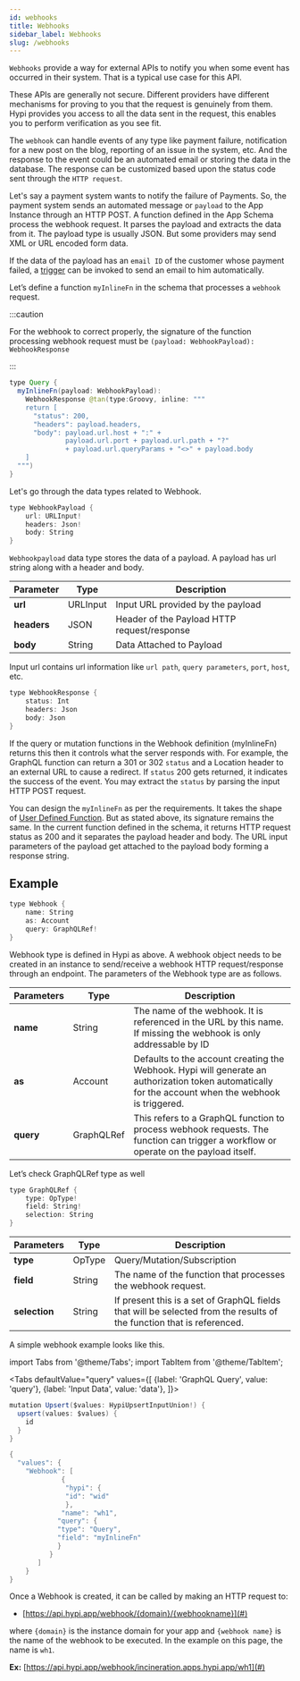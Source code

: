 ```yaml
---
id: webhooks
title: Webhooks
sidebar_label: Webhooks
slug: /webhooks
---
```


`Webhooks` provide a way for external APIs to notify you when some event has occurred in their system. That is a typical use case for this API.

These APIs are generally not secure. Different providers have different mechanisms for proving to you that the request is genuinely from them. Hypi provides you access to all the data sent in the request, this enables you to perform verification as you see fit.

The `webhook` can handle events of any type like payment failure, notification for a new post on the blog, reporting of an issue in the system, etc. And the response to the event could be an automated email or storing the data in the database. The response can be customized based upon the status code sent through the `HTTP request`.

Let's say a payment system wants to notify the failure of Payments. So, the payment system sends an automated message or `payload` to the App Instance through an HTTP POST. A function defined in the App Schema process the webhook request. It parses the payload and extracts the data from it. The payload type is usually JSON. But some providers may send XML or URL encoded form data.

If the data of the payload has an `email ID` of the customer whose payment failed, a [trigger](triggers.md) can be invoked to send an email to him automatically.

Let’s define a function `myInlineFn` in the schema that processes a `webhook` request. 

:::caution

For the webhook to correct properly, the signature of the function processing webhook request must be `(payload: WebhookPayload): WebhookResponse`

:::

```java
type Query {
  myInlineFn(payload: WebhookPayload): 
    WebhookResponse @tan(type:Groovy, inline: """
    return [
      "status": 200,
      "headers": payload.headers,
      "body": payload.url.host + ":" + 
              payload.url.port + payload.url.path + "?" 
              + payload.url.queryParams + "<>" + payload.body
    ]
  """)
}
```
Let's go through the data types related to Webhook.

```java
type WebhookPayload {
    url: URLInput!
    headers: Json!
    body: String
}
```

`Webhookpayload` data type stores the data of a payload. A payload has url string along with a header and body.


| Parameter   | Type     | Description                                 |
|-------------|----------|---------------------------------------------|
| **url**     | URLInput | Input URL provided by the payload           |
| **headers** | JSON     | Header of the Payload HTTP request/response |
| **body**    | String   | Data Attached to Payload                    |

Input url contains url information like `url path`, `query parameters`, `port`, `host`, etc.

```java
type WebhookResponse {
    status: Int
    headers: Json
    body: Json
}
```
If the query or mutation functions in the Webhook definition (myInlineFn) returns this then it controls what the server responds with. For example, the GraphQL function can return a 301 or 302 `status` and a Location header to an external URL to cause a redirect. If `status` 200 gets returned, it indicates the success of the event. You may extract the `status` by parsing the input HTTP POST request.

You can design the `myInlineFn` as per the requirements. It takes the shape of  [User Defined Function](userdefinedfunctions.md). But as stated above, its signature remains the same. In the current function defined in the schema, it returns HTTP request status as 200 and it separates the payload header and body. The URL input parameters of the payload get attached to the payload body forming a response string.

## Example

```java
type Webhook {
    name: String
    as: Account
    query: GraphQLRef!
}
```
Webhook type is defined in Hypi as above. A webhook object needs to be created in an instance to send/receive a webhook HTTP request/response through an endpoint. The parameters of the Webhook type are as follows.

| Parameters | Type       | Description                                                                                                                                          |
|------------|------------|------------------------------------------------------------------------------------------------------------------------------------------------------|
| **name**   | String     | The name of the webhook. It is referenced in the URL by this name. If missing the webhook is only addressable by ID                                  |
| **as**     | Account    | Defaults to the account creating the Webhook. Hypi will generate an authorization token automatically for the account when the webhook is triggered. |
| **query**  | GraphQLRef | This refers to a GraphQL function to process webhook requests. The function can trigger a workflow or operate on the payload itself.                 |

Let’s check GraphQLRef type as well
```java
type GraphQLRef {
    type: OpType!
    field: String!
    selection: String
}
```

| Parameters    | Type   | Description                                                                                                           |
|---------------|--------|-----------------------------------------------------------------------------------------------------------------------|
| **type**      | OpType | Query/Mutation/Subscription                                                                                           |
| **field**     | String | The name of the function that processes the webhook request.                                                          |
| **selection** | String | If present this is a set of GraphQL fields that will be selected from the results of the function that is referenced. |

A simple webhook example looks like this.

import Tabs from '@theme/Tabs';
import TabItem from '@theme/TabItem';

<Tabs
  defaultValue="query"
  values={[
    {label: 'GraphQL Query', value: 'query'},
    {label: 'Input Data', value: 'data'},
  ]}>
<TabItem value="query">

```java
mutation Upsert($values: HypiUpsertInputUnion!) {
  upsert(values: $values) {
    id
  }
}
```

</TabItem>
<TabItem value="data">

```java
{
  "values": {
    "Webhook": [
             {
              "hypi": {
              "id": "wid"
              },
             "name": "wh1",
            "query": {
            "type": "Query",
            "field": "myInlineFn"
            }
          }
       ]
    }
}
```
</TabItem>
</Tabs>

Once a Webhook is created, it can be called by making an HTTP request to:

* [https://api.hypi.app/webhook/{domain}/{webhookname}](#)

where `{domain}` is the instance domain for your app and `{webhook name}` is the name of the webhook to be executed. In the example on this page, the name is `wh1`.

**Ex:**  [https://api.hypi.app/webhook/incineration.apps.hypi.app/wh1](#)